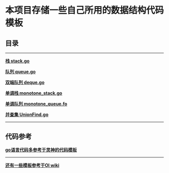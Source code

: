 # 本项目存储一些自己所用的数据结构代码模板
## 目录
****
**[栈 stack.go](https://github.com/vapausw/MyDataStructureTemplates/blob/test/stack.go)**

**[队列 queue.go](https://github.com/vapausw/MyDataStructureTemplates/blob/test/queue.go)**

**[双端队列 deque.go](https://github.com/vapausw/MyDataStructureTemplates/blob/test/deque.go)**

**[单调栈 monotone_stack.go](https://github.com/vapausw/MyDataStructureTemplates/blob/test/monotone_stack.go)**

**[单调队列 monotone_queue.fo](https://github.com/vapausw/MyDataStructureTemplates/blob/test/monotone_queue.go)**

**[并查集 UnionFind.go](https://github.com/vapausw/MyDataStructureTemplates/blob/test/UnionFind.go)**
****
## 代码参考
**[go语言代码多参考于灵神的代码模板](https://github.com/EndlessCheng/codeforces-go)**
****
**[还有一些模板参考于OI wiki](https://oi-wiki.org/ds/queue/)**